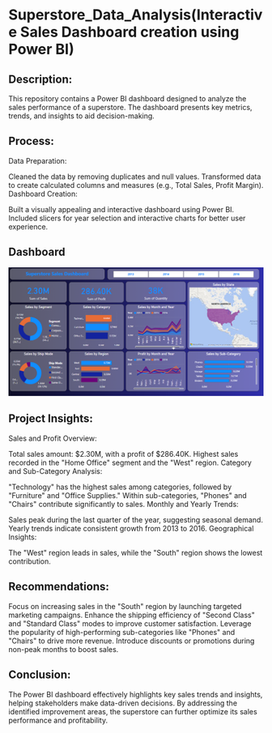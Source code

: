 # Superstore_Data_Analysis(Interactive Sales Dashboard creation using Power BI)
## Description:
This repository contains a Power BI dashboard designed to analyze the sales performance of a superstore. The dashboard presents key metrics, trends, and insights to aid decision-making.

## Process:
Data Preparation:

Cleaned the data by removing duplicates and null values.
Transformed data to create calculated columns and measures (e.g., Total Sales, Profit Margin).
Dashboard Creation:

Built a visually appealing and interactive dashboard using Power BI.
Included slicers for year selection and interactive charts for better user experience.

## Dashboard
![Screenshot Sales Dashboard](https://github.com/shikhachaurasia7/PowerBI_Superstore_sales_Dashboard/blob/main/Screenshot%20%20Superstore%20Sales%20PowrBI%20Dashboard.png)

## Project Insights:
Sales and Profit Overview:

Total sales amount: $2.30M, with a profit of $286.40K.
Highest sales recorded in the "Home Office" segment and the "West" region.
Category and Sub-Category Analysis:

"Technology" has the highest sales among categories, followed by "Furniture" and "Office Supplies."
Within sub-categories, "Phones" and "Chairs" contribute significantly to sales.
Monthly and Yearly Trends:

Sales peak during the last quarter of the year, suggesting seasonal demand.
Yearly trends indicate consistent growth from 2013 to 2016.
Geographical Insights:

The "West" region leads in sales, while the "South" region shows the lowest contribution.
## Recommendations:
Focus on increasing sales in the "South" region by launching targeted marketing campaigns.
Enhance the shipping efficiency of "Second Class" and "Standard Class" modes to improve customer satisfaction.
Leverage the popularity of high-performing sub-categories like "Phones" and "Chairs" to drive more revenue.
Introduce discounts or promotions during non-peak months to boost sales.
## Conclusion:
The Power BI dashboard effectively highlights key sales trends and insights, helping stakeholders make data-driven decisions. By addressing the identified improvement areas, the superstore can further optimize its sales performance and profitability.
